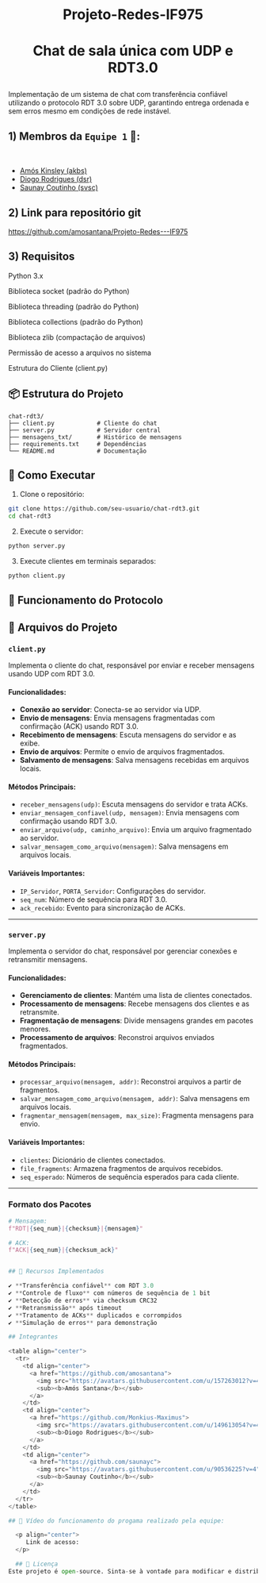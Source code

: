 # <p align="center">Projeto-Redes-IF975 </p>

<a name="readme-top"></a>
# <p align="center">Chat de sala única com UDP e RDT3.0</p>

Implementação de um sistema de chat com transferência confiável utilizando o protocolo RDT 3.0 sobre UDP, garantindo entrega ordenada e sem erros mesmo em condições de rede instável.

## 1) Membros da `Equipe 1` 👥:
<br>


- [Amós Kinsley (akbs)](https://github.com/amosantana)
- [Diogo Rodrigues (dsr)](https://github.com/Monkius-Maximus)
- [Saunay Coutinho (svsc)](https://github.com/saunayc)



## 2) Link para repositório git
  
   https://github.com/amosantana/Projeto-Redes---IF975


## 3) Requisitos

Python 3.x

Biblioteca socket (padrão do Python)

Biblioteca threading (padrão do Python)

Biblioteca collections (padrão do Python)

Biblioteca zlib (compactação de arquivos)

Permissão de acesso a arquivos no sistema

Estrutura do Cliente (client.py)

## 📦 Estrutura do Projeto

```
chat-rdt3/
├── client.py            # Cliente do chat
├── server.py            # Servidor central
├── mensagens_txt/       # Histórico de mensagens
├── requirements.txt     # Dependências
└── README.md            # Documentação
```

## 🚀 Como Executar

1. Clone o repositório:
```bash
git clone https://github.com/seu-usuario/chat-rdt3.git
cd chat-rdt3
```

2. Execute o servidor:
```bash
python server.py
```

3. Execute clientes em terminais separados:
```bash
python client.py
```

## 🔧 Funcionamento do Protocolo

## 📁 Arquivos do Projeto

### `client.py`
Implementa o cliente do chat, responsável por enviar e receber mensagens usando UDP com RDT 3.0.

#### Funcionalidades:
- **Conexão ao servidor**: Conecta-se ao servidor via UDP.
- **Envio de mensagens**: Envia mensagens fragmentadas com confirmação (ACK) usando RDT 3.0.
- **Recebimento de mensagens**: Escuta mensagens do servidor e as exibe.
- **Envio de arquivos**: Permite o envio de arquivos fragmentados.
- **Salvamento de mensagens**: Salva mensagens recebidas em arquivos locais.

#### Métodos Principais:
- `receber_mensagens(udp)`: Escuta mensagens do servidor e trata ACKs.
- `enviar_mensagem_confiavel(udp, mensagem)`: Envia mensagens com confirmação usando RDT 3.0.
- `enviar_arquivo(udp, caminho_arquivo)`: Envia um arquivo fragmentado ao servidor.
- `salvar_mensagem_como_arquivo(mensagem)`: Salva mensagens em arquivos locais.

#### Variáveis Importantes:
- `IP_Servidor`, `PORTA_Servidor`: Configurações do servidor.
- `seq_num`: Número de sequência para RDT 3.0.
- `ack_recebido`: Evento para sincronização de ACKs.

---

### `server.py`
Implementa o servidor do chat, responsável por gerenciar conexões e retransmitir mensagens.

#### Funcionalidades:
- **Gerenciamento de clientes**: Mantém uma lista de clientes conectados.
- **Processamento de mensagens**: Recebe mensagens dos clientes e as retransmite.
- **Fragmentação de mensagens**: Divide mensagens grandes em pacotes menores.
- **Processamento de arquivos**: Reconstroi arquivos enviados fragmentados.

#### Métodos Principais:
- `processar_arquivo(mensagem, addr)`: Reconstroi arquivos a partir de fragmentos.
- `salvar_mensagem_como_arquivo(mensagem, addr)`: Salva mensagens em arquivos locais.
- `fragmentar_mensagem(mensagem, max_size)`: Fragmenta mensagens para envio.

#### Variáveis Importantes:
- `clientes`: Dicionário de clientes conectados.
- `file_fragments`: Armazena fragmentos de arquivos recebidos.
- `seq_esperado`: Números de sequência esperados para cada cliente.

---

### Formato dos Pacotes
```python
# Mensagem:
f"RDT|{seq_num}|{checksum}|{mensagem}"

# ACK:
f"ACK|{seq_num}|{checksum_ack}"


## 📌 Recursos Implementados

✔️ **Transferência confiável** com RDT 3.0  
✔️ **Controle de fluxo** com números de sequência de 1 bit  
✔️ **Detecção de erros** via checksum CRC32  
✔️ **Retransmissão** após timeout  
✔️ **Tratamento de ACKs** duplicados e corrompidos  
✔️ **Simulação de erros** para demonstração  

## Integrantes

<table align="center">
  <tr>
    <td align="center">
      <a href="https://github.com/amosantana">
        <img src="https://avatars.githubusercontent.com/u/157263012?v=4" width="200px;" border-radius="50%;" alt="Foto do Integrante"/><br>
        <sub><b>Amós Santana</b></sub>
      </a>
    </td>
    <td align="center">
      <a href="https://github.com/Monkius-Maximus">
        <img src="https://avatars.githubusercontent.com/u/149613054?v=4" width="200px;" border-radius="50%;" alt="Foto do Integrante"/><br>
        <sub><b>Diogo Rodrigues</b></sub>
      </a>
    </td>
    <td align="center">
      <a href="https://github.com/saunayc">
        <img src="https://avatars.githubusercontent.com/u/90536225?v=4" width="200px;" border-radius="50%;" alt="Foto do Integrante"/><br>
        <sub><b>Saunay Coutinho</b></sub>
      </a>
    </td>
  </tr>
</table>

## 🎥 Vídeo do funcionamento do progama realizado pela equipe:

  <p align="center">
     Link de acesso:
  </p>

  ## 📌 Licença
Este projeto é open-source. Sinta-se à vontade para modificar e distribuir.
